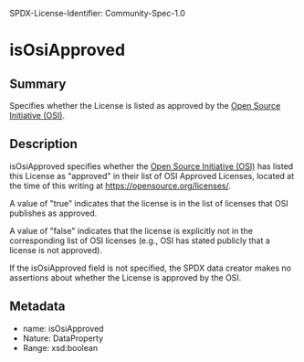 SPDX-License-Identifier: Community-Spec-1.0

# isOsiApproved

## Summary

Specifies whether the License is listed as approved by the
[Open Source Initiative (OSI)](https://opensource.org).

## Description

isOsiApproved specifies whether the
[Open Source Initiative (OSI)](https://opensource.org)
has listed this License as "approved" in their list of OSI Approved Licenses,
located at the time of this writing at <https://opensource.org/licenses/>.

A value of "true" indicates that the license is in the list of licenses that
OSI publishes as approved.

A value of "false" indicates that the license is explicitly not in the
corresponding list of OSI licenses (e.g., OSI has stated publicly that a
license is not approved).

If the isOsiApproved field is not specified, the SPDX data creator makes no
assertions about whether the License is approved by the OSI.

## Metadata

- name: isOsiApproved
- Nature: DataProperty
- Range: xsd:boolean
